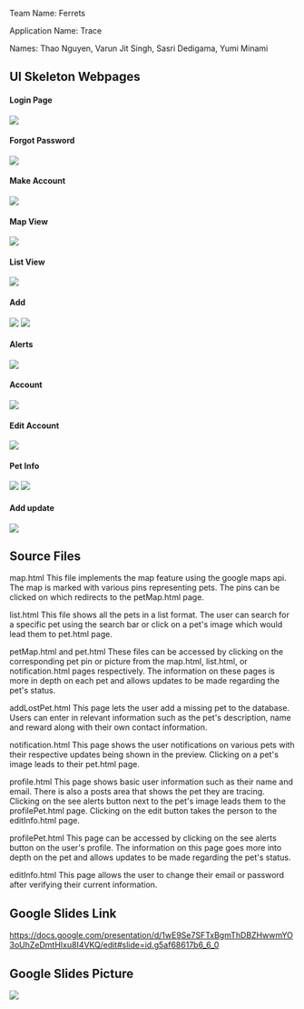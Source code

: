 Team Name: Ferrets

Application Name: Trace

Names:
Thao Nguyen,
Varun Jit Singh,
Sasri Dedigama,
Yumi Minami

## UI Skeleton Webpages

#### Login Page
![](1.PNG)
#### Forgot Password
![](2.PNG)
#### Make Account
![](3.PNG)
#### Map View
![](4.PNG)
#### List View
![](5.PNG)
#### Add
![](6.PNG)
![](65.PNG)
#### Alerts
![](7.PNG)
#### Account
![](8.PNG)
#### Edit Account
![](9.PNG)
#### Pet Info
![](10.PNG)
![](11.PNG)
#### Add update
![](12.PNG)



## Source Files
map.html
This file implements the map feature using the google maps api. The map is marked with various pins representing pets. The pins can be clicked on which redirects to the petMap.html page. 

list.html
This file shows all the pets in a list format. The user can search for a specific pet using the search bar or click on a pet's image which would lead them to pet.html page. 

petMap.html and pet.html 
These files can be accessed by clicking on the corresponding pet pin or picture from the map.html, list.html, or notification.html pages respectively. The information on these pages is more in depth on each pet and allows updates to be made regarding the pet's status. 

addLostPet.html
This page lets the user add a missing pet to the database. Users can enter in relevant information such as the pet's description, name and reward along with their own contact information. 

notification.html
This page shows the user notifications on various pets with their respective updates being shown in the preview. Clicking on a pet's image leads to their pet.html page. 

profile.html
This page shows basic user information such as their name and email. There is also a posts area that shows the pet they are tracing. Clicking on the see alerts button next to the pet's image leads them to the profilePet.html page. Clicking on the edit button takes the person to the editInfo.html page.  

profilePet.html
This page can be accessed by clicking on the see alerts button on the user's profile. The information on this page goes more into depth on the pet and allows updates to be made regarding the pet's status. 

editInfo.html
This page allows the user to change their email or password after verifying their current information. 

## Google Slides Link
https://docs.google.com/presentation/d/1wE9Se7SFTxBgmThDBZHwwmYO3oUhZeDmtHIxu8I4VKQ/edit#slide=id.g5af68617b6_6_0

## Google Slides Picture
![](finalSlide.png)
